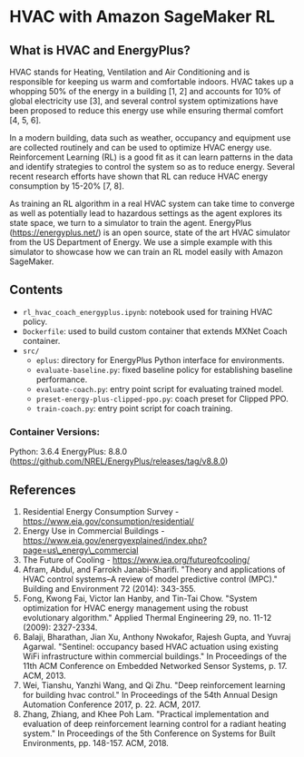 # HVAC with Amazon SageMaker RL

## What is HVAC and EnergyPlus?

HVAC stands for Heating, Ventilation and Air Conditioning and is responsible for keeping us warm and comfortable indoors. HVAC takes up a whopping 50% of the energy in a building [1, 2] and accounts for 10% of global electricity use [3], and several control system optimizations have been proposed to reduce this energy use while ensuring thermal comfort [4, 5, 6].

In a modern building, data such as weather, occupancy and equipment use are collected routinely and can be used to optimize HVAC energy use. Reinforcement Learning (RL) is a good fit as it can learn patterns in the data and identify strategies to control the system so as to reduce energy. Several recent research efforts have shown that RL can reduce HVAC energy consumption by 15-20% [7, 8].

As training an RL algorithm in a real HVAC system can take time to converge as well as potentially lead to hazardous settings as the agent explores its state space, we turn to a simulator to train the agent. EnergyPlus (https://energyplus.net/) is an open source, state of the art HVAC simulator from the US Department of Energy. We use a simple example with this simulator to showcase how we can train an RL model easily with Amazon SageMaker.

## Contents

* `rl_hvac_coach_energyplus.ipynb`: notebook used for training HVAC policy.
* `Dockerfile`: used to build custom container that extends MXNet Coach container.
* `src/`
  * `eplus`: directory for EnergyPlus Python interface for environments.
  * `evaluate-baseline.py`: fixed baseline policy for establishing baseline performance.
  * `evaluate-coach.py`: entry point script for evaluating trained model.
  * `preset-energy-plus-clipped-ppo.py`: coach preset for Clipped PPO.
  * `train-coach.py`: entry point script for coach training.

### Container Versions:

Python: 3.6.4
EnergyPlus: 8.8.0 (https://github.com/NREL/EnergyPlus/releases/tag/v8.8.0)

## References

1. Residential Energy Consumption Survey - https://www.eia.gov/consumption/residential/
2. Energy Use in Commercial Buildings - https://www.eia.gov/energyexplained/index.php?page=us\_energy\_commercial  
3. The Future of Cooling - https://www.iea.org/futureofcooling/ 
4. Afram, Abdul, and Farrokh Janabi-Sharifi. "Theory and applications of HVAC control systems–A review of model predictive control (MPC)." Building and Environment 72 (2014): 343-355.
5. Fong, Kwong Fai, Victor Ian Hanby, and Tin-Tai Chow. "System optimization for HVAC energy management using the robust evolutionary algorithm." Applied Thermal Engineering 29, no. 11-12 (2009): 2327-2334.
6. Balaji, Bharathan, Jian Xu, Anthony Nwokafor, Rajesh Gupta, and Yuvraj Agarwal. "Sentinel: occupancy based HVAC actuation using existing WiFi infrastructure within commercial buildings." In Proceedings of the 11th ACM Conference on Embedded Networked Sensor Systems, p. 17. ACM, 2013.
7. Wei, Tianshu, Yanzhi Wang, and Qi Zhu. "Deep reinforcement learning for building hvac control." In Proceedings of the 54th Annual Design Automation Conference 2017, p. 22. ACM, 2017.
8. Zhang, Zhiang, and Khee Poh Lam. "Practical implementation and evaluation of deep reinforcement learning control for a radiant heating system." In Proceedings of the 5th Conference on Systems for Built Environments, pp. 148-157. ACM, 2018.


